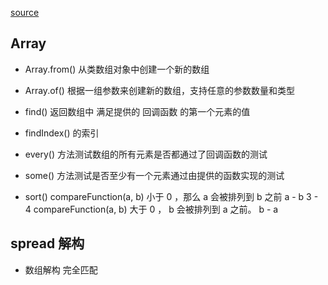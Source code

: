 [source](https://developer.mozilla.org/zh-CN/docs/Web/JavaScript/Reference/Global_Objects/Array)

## Array
- Array.from()
  从类数组对象中创建一个新的数组
- Array.of()
根据一组参数来创建新的数组，支持任意的参数数量和类型


- find() 
 返回数组中 满足提供的 回调函数 的第一个元素的值
- findIndex()
  的索引
- every() 
  方法测试数组的所有元素是否都通过了回调函数的测试
- some() 
  方法测试是否至少有一个元素通过由提供的函数实现的测试
- sort()
  compareFunction(a, b) 小于 0 ，那么 a 会被排列到 b 之前
  a - b 3 - 4 
  compareFunction(a, b) 大于 0 ， b 会被排列到 a 之前。
  b - a

## spread 解构
- 数组解构
  完全匹配 